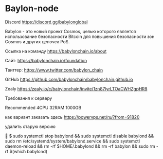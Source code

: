 # Baylon-node
Discord https://discord.gg/babylonglobal

Babylon - это новый проект Cosmos, целью которого является использование безопасности Bitcoin для повышения безопасности зон Cosmos и других цепочек PoS.

Ссылка на команду https://babylonchain.io/about

Сайт: https://babylonchain.io/foundation

Твиттер: https://www.twitter.com/babylon_chain

GitHub https://github.com/babylonchain/babylonchain.github.io

Zealy https://zealy.io/c/babylonchain/invite/1zn87lyrLTOaCWHZgpHR8

Требования к серверу

Recommended 4CPU 32RAM 1000GB

как вариант заказать здесь https://powervps.net/ru/?from=91820

удалить старую версию

📼
$ sudo systemctl stop babylond && sudo systemctl disable babylond && sudo rm /etc/systemd/system/babylond.service && sudo systemctl daemon-reload && rm -rf $HOME/.babylond && rm -rf babylon && sudo rm -rf $(which babylond) 
